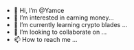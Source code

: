 - 👋 Hi, I’m @Yamce
- 👀 I’m interested in earning money...
- 🌱 I’m currently learning crypto blades ...
- 💞️ I’m looking to collaborate on ...
- 📫 How to reach me ...

<!---
Yamce/Yamce is a ✨ special ✨ repository because its `README.md` (this file) appears on your GitHub profile.
You can click the Preview link to take a look at your changes.
--->
